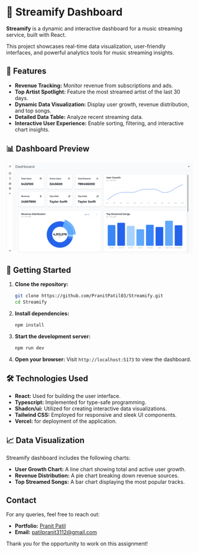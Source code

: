 # 🎵 Streamify Dashboard

**Streamify** is a dynamic and interactive dashboard for a music streaming service, built with React. 

This project showcases real-time data visualization, user-friendly interfaces, and powerful analytics tools for music streaming insights.

## 🌟 Features

- **Revenue Tracking:** Monitor revenue from subscriptions and ads.
- **Top Artist Spotlight:** Feature the most streamed artist of the last 30 days.
- **Dynamic Data Visualization:** Display user growth, revenue distribution, and top songs.
- **Detailed Data Table:** Analyze recent streaming data.
- **Interactive User Experience:** Enable sorting, filtering, and interactive chart insights.

## 📊 Dashboard Preview

![Dashboard Overview](./src/assets/final.png)

## 🚀 Getting Started

1. **Clone the repository:**
   ```bash
   git clone https://github.com/PranitPatil03/Streamify.git
   cd Streamify
   ```

2. **Install dependencies:**
   ```bash
   npm install
   ```

3. **Start the development server:**
   ```bash
   npm run dev
   ```

4. **Open your browser:**
   Visit `http://localhost:5173` to view the dashboard.

## 🛠️ Technologies Used

- **React:** Used for building the user interface.
- **Typescript:** Implemented for type-safe programming.
- **Shadcn/ui:** Utilized for creating interactive data visualizations.
- **Tailwind CSS:** Employed for responsive and sleek UI components.
- **Vercel:** for deployment of the application.

## 📈 Data Visualization

Streamify dashboard includes the following charts:

- **User Growth Chart:** A line chart showing total and active user growth.
- **Revenue Distribution:** A pie chart breaking down revenue sources.
- **Top Streamed Songs:** A bar chart displaying the most popular tracks.

## Contact

For any queries, feel free to reach out:

- **Portfolio:** [Pranit Patil](https://patilpranit.vercel.app/)
- **Email:** patilpranit3112@gmail.com

Thank you for the opportunity to work on this assignment!
